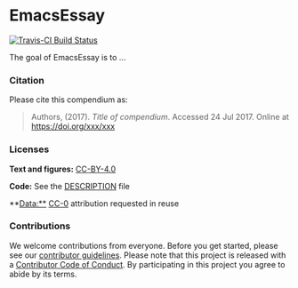 <!-- README.md is generated from README.Rmd. Please edit that file -->
EmacsEssay
==========

[![Travis-CI Build Status](https://travis-ci.org//.svg?branch=master)](https://travis-ci.org//)

The goal of EmacsEssay is to ...

### Citation

Please cite this compendium as:

> Authors, (2017). *Title of compendium*. Accessed 24 Jul 2017. Online at <https://doi.org/xxx/xxx>

### Licenses

**Text and figures:** [CC-BY-4.0](http://creativecommons.org/licenses/by/4.0/)

**Code:** See the [DESCRIPTION](DESCRIPTION) file

\*\*<Data:**> [CC-0](http://creativecommons.org/publicdomain/zero/1.0/) attribution requested in reuse

### Contributions

We welcome contributions from everyone. Before you get started, please see our [contributor guidelines](CONTRIBUTING.md). Please note that this project is released with a [Contributor Code of Conduct](CONDUCT.md). By participating in this project you agree to abide by its terms.

